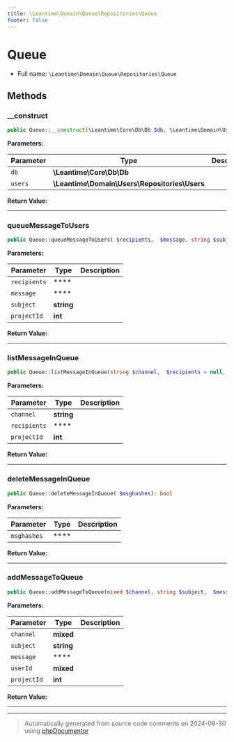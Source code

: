 ```yaml
---
title: \Leantime\Domain\Queue\Repositories\Queue
footer: false
---
```


# Queue





* Full name: `\Leantime\Domain\Queue\Repositories\Queue`



## Methods

### __construct



```php
public Queue::__construct(\Leantime\Core\Db\Db $db, \Leantime\Domain\Users\Repositories\Users $users): mixed
```








**Parameters:**

| Parameter | Type | Description |
|-----------|------|-------------|
| `db` | **\Leantime\Core\Db\Db** |  |
| `users` | **\Leantime\Domain\Users\Repositories\Users** |  |


**Return Value:**





---
### queueMessageToUsers



```php
public Queue::queueMessageToUsers( $recipients,  $message, string $subject = &quot;&quot;, int $projectId): void
```








**Parameters:**

| Parameter | Type | Description |
|-----------|------|-------------|
| `recipients` | **** |  |
| `message` | **** |  |
| `subject` | **string** |  |
| `projectId` | **int** |  |


**Return Value:**





---
### listMessageInQueue



```php
public Queue::listMessageInQueue(string $channel,  $recipients = null, int $projectId): array|false
```








**Parameters:**

| Parameter | Type | Description |
|-----------|------|-------------|
| `channel` | **string** |  |
| `recipients` | **** |  |
| `projectId` | **int** |  |


**Return Value:**





---
### deleteMessageInQueue



```php
public Queue::deleteMessageInQueue( $msghashes): bool
```








**Parameters:**

| Parameter | Type | Description |
|-----------|------|-------------|
| `msghashes` | **** |  |


**Return Value:**





---
### addMessageToQueue



```php
public Queue::addMessageToQueue(mixed $channel, string $subject,  $message, mixed $userId, int $projectId): void
```








**Parameters:**

| Parameter | Type | Description |
|-----------|------|-------------|
| `channel` | **mixed** |  |
| `subject` | **string** |  |
| `message` | **** |  |
| `userId` | **mixed** |  |
| `projectId` | **int** |  |


**Return Value:**





---


---
> Automatically generated from source code comments on 2024-08-30 using [phpDocumentor](http://www.phpdoc.org/)
